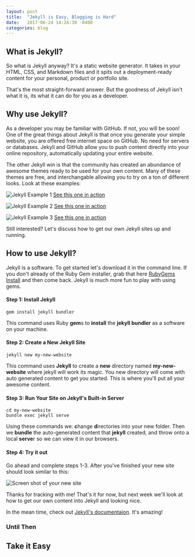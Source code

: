 ```yaml
---
layout: post
title:  "Jekyll is Easy, Blogging is Hard"
date:   2017-06-24 14:26:30 -0400
categories: blog
---
```


## What is Jekyll?

So what is Jekyll anyway? It's a static website generator. It takes in your HTML, CSS, and Markdown files and it spits out a deployment-ready content for your personal, product or portfolio site.  

That's the most straight-forward answer. But the goodness of Jekyll isn't what it is, its what it can do for you as a developer.

## Why use Jekyll?

As a developer you may be familiar with GitHub. If not, you will be soon! One of the great things about Jekyll is that once you generate your simple website, you are offered free internet space on GitHub. No need for servers or databases. Jekyll and GitHub allow you to push content directly into your online repository, automatically updating your entire website.

The other Jekyll win is that the community has created an abundance of awesome themes ready to be used for your own content. Many of these themes are free, and interchangable allowing you to try on a ton of different looks. Look at these examples:

![Jekyll Example 1](http://xdesigns.net/wp-content/uploads/2016/04/w41Kgo3.jpg)
[See this one in action](http://thephuse.github.io/strange_case/)

![Jekyll Example 2](http://xdesigns.net/wp-content/uploads/2016/11/img_5829ccf728709-768x767.png)
[See this one in action](https://mmistakes.github.io/so-simple-theme/)

![Jekyll Example 3](http://xdesigns.net/wp-content/uploads/2016/04/Djui15f.jpg)
[See this one in action](http://themeforest.net/item/drava-multipurpose-theme-powered-by-jekyll/full_screen_preview/11383647?ref=gundoel007)

Still interested? Let's discuss how to get our own Jekyll sites up and running.

## How to use Jekyll?

Jekyll is a software. To get started let's download it in the command line. If you don't already of the Ruby Gem installer, grab that here [RubyGems Install](https://rubygems.org/pages/download) and then come back. Jekyll is much more fun to play with using gems.

#### Step 1: Install Jekyll

	gem install jekyll bundler

This command uses Ruby **gem**s to **install** the **jekyll bundler** as a software on your machine.

#### Step 2: Create a New Jekyll Site

	jekyll new my-new-website

This command uses **Jekyll** to create a **new** directory named **my-new-website** where jekyll will work its magic. You new directory will come with auto generated content to get you started. This is where you'll put all your awesome content.

#### Step 3: Run Your Site on Jekyll's Built-in Server

	cd my-new-website
	bundle exec jekyll serve

Using these commands we: **c**hange **d**irectories into your new folder. Then we **bundle** the auto-generated content that **jekyll** created, and throw onto a local **serve**r so we can view it in our browsers.

#### Step 4: Try it out

Go ahead and complete steps 1-3. After you've finished your new site should look similar to this:

![Screen shot of your new site](http://sitechop.com/images/posts/jekyll-guide/welcome.png)

Thanks for tracking with me! That's it for now, but next week we'll look at how to get our own content into Jekyll and looking nice.

In the mean time, check out [Jekyll's documentaion](https://jekyllrb.com/docs/home). It's amazing!

### Until Then

## Take it Easy
